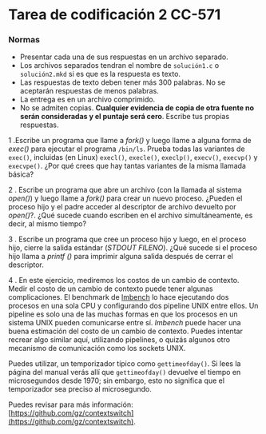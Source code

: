 # Tarea de codificación 2 CC-571

### Normas

* Presentar cada una de sus respuestas en un archivo separado.
* Los archivos separados tendran el nombre de `solución1.c` o `solución2.mkd` si es que es la respuesta es texto.
* Las respuestas de texto deben tener más 300 palabras. No se aceptarán respuestas de menos palabras.
* La entrega es en un archivo comprimido. 
* No se admiten copias. **Cualquier evidencia de copia de otra fuente no serán consideradas y el puntaje será cero**. Escribe tus propias respuestas.


1 .Escribe un programa que llame a *fork()* y luego llame a alguna forma de *exec()* para ejecutar el programa `/bin/ls`. Prueba todas las variantes de `exec()`, incluidas (en Linux) `execl()`, `execle()`, `execlp()`, `execv()`, `execvp()` y `execvpe()`. ¿Por qué crees que hay tantas variantes de la misma llamada básica?

2 . Escribe un programa que abre un archivo (con la llamada al sistema *open()*) y luego llame a *fork()* para crear un nuevo proceso. ¿Pueden el proceso hijo y el padre acceder al descriptor de archivo devuelto por *open()*?. ¿Qué sucede cuando escriben en el archivo simultáneamente, es decir, al mismo tiempo?
 
3 . Escribe un programa que cree un proceso hijo y luego, en el proceso hijo, cierre la salida estándar (*STDOUT FILENO*). ¿Qué sucede si el proceso hijo llama a *printf ()* para imprimir alguna salida después de cerrar el descriptor.

4 . En  este ejercicio, mediremos los costos de un cambio de contexto. Medir el costo de un cambio de contexto puede tener algunas complicaciones. El benchmark de [lmbench](http://www.bitmover.com/lmbench/) lo hace ejecutando dos procesos en una sola CPU y configurando dos pipeline UNIX entre ellos. Un pipeline es solo una de las muchas formas en que los procesos en un sistema UNIX pueden comunicarse entre sí. *lmbench* puede hacer una buena estimación del costo de un cambio de contexto. Puedes intentar recrear algo similar aquí, utilizando pipelines, o quizás algunos otro mecanismo de comunicación como los sockets UNIX.

Puedes utilizar, un temporizador típico como `gettimeofday()`. Si lees la página del manual verás allí que `gettimeofday()` devuelve el tiempo en microsegundos desde 1970; sin embargo, esto no significa que el temporizador sea preciso al microsegundo.

Puedes revisar para más información: [https://github.com/gz/contextswitch](https://github.com/gz/contextswitch).


